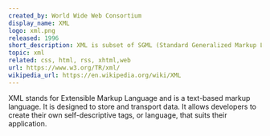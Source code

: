```yaml
---
created_by: World Wide Web Consortium
display_name: XML
logo: xml.png
released: 1996
short_description: XML is subset of SGML (Standard Generalized Markup Language) used to store and transport data.
topic: xml
related: css, html, rss, xhtml,web
url: https://www.w3.org/TR/xml/
wikipedia_url: https://en.wikipedia.org/wiki/XML
---
```

 XML stands for Extensible Markup Language and is a text-based markup language. It is designed to store and transport data. It allows developers to create their own self-descriptive tags, or language, that suits their application.
